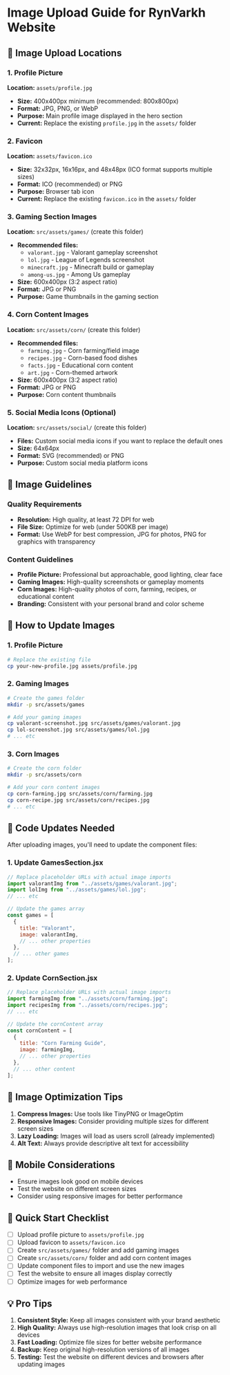 # Image Upload Guide for RynVarkh Website

## 📁 Image Upload Locations

### 1. Profile Picture

**Location:** `assets/profile.jpg`

- **Size:** 400x400px minimum (recommended: 800x800px)
- **Format:** JPG, PNG, or WebP
- **Purpose:** Main profile image displayed in the hero section
- **Current:** Replace the existing `profile.jpg` in the `assets/` folder

### 2. Favicon

**Location:** `assets/favicon.ico`

- **Size:** 32x32px, 16x16px, and 48x48px (ICO format supports multiple sizes)
- **Format:** ICO (recommended) or PNG
- **Purpose:** Browser tab icon
- **Current:** Replace the existing `favicon.ico` in the `assets/` folder

### 3. Gaming Section Images

**Location:** `src/assets/games/` (create this folder)

- **Recommended files:**
  - `valorant.jpg` - Valorant gameplay screenshot
  - `lol.jpg` - League of Legends screenshot
  - `minecraft.jpg` - Minecraft build or gameplay
  - `among-us.jpg` - Among Us gameplay
- **Size:** 600x400px (3:2 aspect ratio)
- **Format:** JPG or PNG
- **Purpose:** Game thumbnails in the gaming section

### 4. Corn Content Images

**Location:** `src/assets/corn/` (create this folder)

- **Recommended files:**
  - `farming.jpg` - Corn farming/field image
  - `recipes.jpg` - Corn-based food dishes
  - `facts.jpg` - Educational corn content
  - `art.jpg` - Corn-themed artwork
- **Size:** 600x400px (3:2 aspect ratio)
- **Format:** JPG or PNG
- **Purpose:** Corn content thumbnails

### 5. Social Media Icons (Optional)

**Location:** `src/assets/social/` (create this folder)

- **Files:** Custom social media icons if you want to replace the default ones
- **Size:** 64x64px
- **Format:** SVG (recommended) or PNG
- **Purpose:** Custom social media platform icons

## 🎨 Image Guidelines

### Quality Requirements

- **Resolution:** High quality, at least 72 DPI for web
- **File Size:** Optimize for web (under 500KB per image)
- **Format:** Use WebP for best compression, JPG for photos, PNG for graphics with transparency

### Content Guidelines

- **Profile Picture:** Professional but approachable, good lighting, clear face
- **Gaming Images:** High-quality screenshots or gameplay moments
- **Corn Images:** High-quality photos of corn, farming, recipes, or educational content
- **Branding:** Consistent with your personal brand and color scheme

## 📝 How to Update Images

### 1. Profile Picture

```bash
# Replace the existing file
cp your-new-profile.jpg assets/profile.jpg
```

### 2. Gaming Images

```bash
# Create the games folder
mkdir -p src/assets/games

# Add your gaming images
cp valorant-screenshot.jpg src/assets/games/valorant.jpg
cp lol-screenshot.jpg src/assets/games/lol.jpg
# ... etc
```

### 3. Corn Images

```bash
# Create the corn folder
mkdir -p src/assets/corn

# Add your corn content images
cp corn-farming.jpg src/assets/corn/farming.jpg
cp corn-recipe.jpg src/assets/corn/recipes.jpg
# ... etc
```

## 🔧 Code Updates Needed

After uploading images, you'll need to update the component files:

### 1. Update GamesSection.jsx

```jsx
// Replace placeholder URLs with actual image imports
import valorantImg from "../assets/games/valorant.jpg";
import lolImg from "../assets/games/lol.jpg";
// ... etc

// Update the games array
const games = [
  {
    title: "Valorant",
    image: valorantImg,
    // ... other properties
  },
  // ... other games
];
```

### 2. Update CornSection.jsx

```jsx
// Replace placeholder URLs with actual image imports
import farmingImg from "../assets/corn/farming.jpg";
import recipesImg from "../assets/corn/recipes.jpg";
// ... etc

// Update the cornContent array
const cornContent = [
  {
    title: "Corn Farming Guide",
    image: farmingImg,
    // ... other properties
  },
  // ... other content
];
```

## 🚀 Image Optimization Tips

1. **Compress Images:** Use tools like TinyPNG or ImageOptim
2. **Responsive Images:** Consider providing multiple sizes for different screen sizes
3. **Lazy Loading:** Images will load as users scroll (already implemented)
4. **Alt Text:** Always provide descriptive alt text for accessibility

## 📱 Mobile Considerations

- Ensure images look good on mobile devices
- Test the website on different screen sizes
- Consider using responsive images for better performance

## 🎯 Quick Start Checklist

- [ ] Upload profile picture to `assets/profile.jpg`
- [ ] Upload favicon to `assets/favicon.ico`
- [ ] Create `src/assets/games/` folder and add gaming images
- [ ] Create `src/assets/corn/` folder and add corn content images
- [ ] Update component files to import and use the new images
- [ ] Test the website to ensure all images display correctly
- [ ] Optimize images for web performance

## 💡 Pro Tips

1. **Consistent Style:** Keep all images consistent with your brand aesthetic
2. **High Quality:** Always use high-resolution images that look crisp on all devices
3. **Fast Loading:** Optimize file sizes for better website performance
4. **Backup:** Keep original high-resolution versions of all images
5. **Testing:** Test the website on different devices and browsers after updating images
